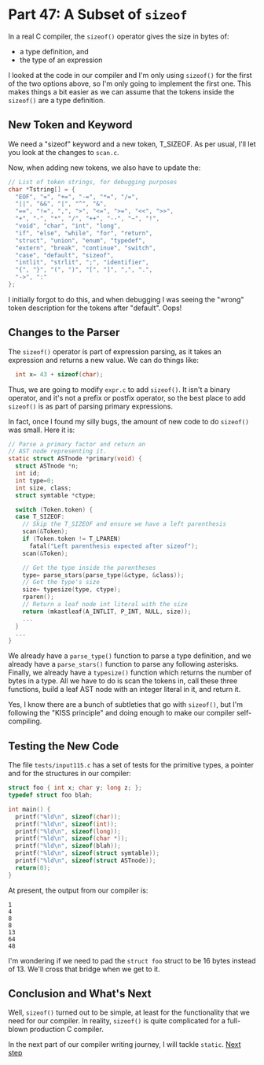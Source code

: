 # Part 47: A Subset of `sizeof`

In a real C compiler, the `sizeof()` operator gives the size in bytes of:

 + a type definition, and
 + the type of an expression

I looked at the code in our compiler and I'm only using `sizeof()` for
the first of the two options above, so I'm only going to implement the
first one. This makes things a bit easier as we can assume that
the tokens inside the `sizeof()` are a type definition.

## New Token and Keyword

We need a "sizeof" keyword and a new token, T_SIZEOF. As per usual,
I'll let you look at the changes to `scan.c`.

Now, when adding new tokens, we also have to update the:

```c
// List of token strings, for debugging purposes
char *Tstring[] = {
  "EOF", "=", "+=", "-=", "*=", "/=",
  "||", "&&", "|", "^", "&",
  "==", "!=", ",", ">", "<=", ">=", "<<", ">>",
  "+", "-", "*", "/", "++", "--", "~", "!",
  "void", "char", "int", "long",
  "if", "else", "while", "for", "return",
  "struct", "union", "enum", "typedef",
  "extern", "break", "continue", "switch",
  "case", "default", "sizeof",
  "intlit", "strlit", ";", "identifier",
  "{", "}", "(", ")", "[", "]", ",", ".",
  "->", ":"
};
```

I initially forgot to do this, and when debugging I was seeing the "wrong"
token description for the tokens after "default". Oops!

## Changes to the Parser

The `sizeof()` operator is part of expression parsing, as it takes an
expression and returns a new value. We can do things like:

```c
  int x= 43 + sizeof(char);
```

Thus, we are going to modify `expr.c` to add `sizeof()`. It isn't a binary
operator, and it's not a prefix or postfix operator, so the best place to
add `sizeof()` is as part of parsing primary expressions.

In fact, once I found my silly bugs, the amount of new code to do `sizeof()`
was small. Here it is:

```c
// Parse a primary factor and return an
// AST node representing it.
static struct ASTnode *primary(void) {
  struct ASTnode *n;
  int id;
  int type=0;
  int size, class;
  struct symtable *ctype;

  switch (Token.token) {
  case T_SIZEOF:
    // Skip the T_SIZEOF and ensure we have a left parenthesis
    scan(&Token);
    if (Token.token != T_LPAREN)
      fatal("Left parenthesis expected after sizeof");
    scan(&Token);

    // Get the type inside the parentheses
    type= parse_stars(parse_type(&ctype, &class));
    // Get the type's size
    size= typesize(type, ctype);
    rparen();
    // Return a leaf node int literal with the size
    return (mkastleaf(A_INTLIT, P_INT, NULL, size));
    ...
  }
  ...
}
```

We already have a `parse_type()` function to parse a type definition, and
we already have a `parse_stars()` function to parse any following asterisks.
Finally, we already have a `typesize()` function which returns the number of
bytes in a type. All we have to do is scan the tokens in, call these three
functions, build a leaf AST node with an integer literal in it, and return it.

Yes, I know there are a bunch of subtleties that go with `sizeof()`, but
I'm following the "KISS principle" and doing enough to make our compiler
self-compiling.

## Testing the New Code

The file `tests/input115.c` has a set of tests for the primitive types,
a pointer and for the structures in our compiler:

```c
struct foo { int x; char y; long z; }; 
typedef struct foo blah;

int main() {
  printf("%ld\n", sizeof(char));
  printf("%ld\n", sizeof(int));
  printf("%ld\n", sizeof(long));
  printf("%ld\n", sizeof(char *));
  printf("%ld\n", sizeof(blah));
  printf("%ld\n", sizeof(struct symtable));
  printf("%ld\n", sizeof(struct ASTnode));
  return(0);
}
```

At present, the output from our compiler is:

```
1
4
8
8
13
64
48
```

I'm wondering if we need to pad the `struct foo` struct to be 16 bytes instead
of 13. We'll cross that bridge when we get to it.

## Conclusion and What's Next

Well, `sizeof()` turned out to be simple, at least for the functionality that
we need for our compiler. In reality, `sizeof()` is quite complicated for
a full-blown production C compiler.

In the next part of our compiler writing journey, I will tackle `static`. [Next step](../48_Static/Readme.md)
